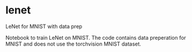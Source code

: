 # lenet
LeNet for MNIST with data prep

Notebook to train LeNet on MNIST. 
The code contains data preperation for MNIST and does not use the torchvision MNIST dataset.

